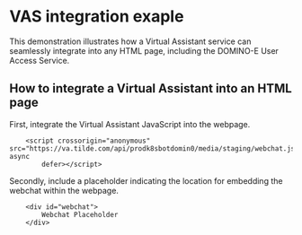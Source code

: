 # VAS integration exaple

This demonstration illustrates how a Virtual Assistant service can seamlessly integrate into any HTML page, including the DOMINO-E User Access Service.

## How to integrate a Virtual Assistant into an HTML page
First, integrate the Virtual Assistant JavaScript into the webpage.
```html:
    <script crossorigin="anonymous" src="https://va.tilde.com/api/prodk8sbotdomin0/media/staging/webchat.js" async
        defer></script>
```
Secondly, include a placeholder indicating the location for embedding the webchat within the webpage.
```html:
    <div id="webchat">
        Webchat Placeholder
    </div>
```
